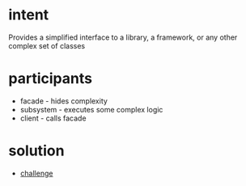 # intent
Provides a simplified interface to a library, a framework, or any other complex set of classes

# participants
- facade - hides complexity
- subsystem - executes some complex logic
- client - calls facade

# solution
- [challenge](../../../src/main/java/com/sda/patterns/structural/facade/challenge/Client.java)
